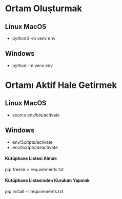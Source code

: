 # Ortam Oluşturmak
## Linux MacOS
* python3 -m venv env
## Windows
* python -m venv env
# Ortamı Aktif Hale Getirmek
## Linux MacOS
* source env/bin/activate
## Windows
* env/Scripts/activate
* env/Scripts/deactivate


#### Kütüphane Listesi Almak
pip freeze > requirements.txt
#### Kütüphane Listesinden Kurulum Yapmak 
pip install -r requirements.txt 